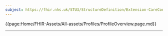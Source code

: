 ```yaml
---
subject: https://fhir.nhs.uk/STU3/StructureDefinition/Extension-CareConnect-GPC-MedicationQuantityText-1
---
```


{{page:Home/FHIR-Assets/All-assets/Profiles/ProfileOverview.page.md}}

---